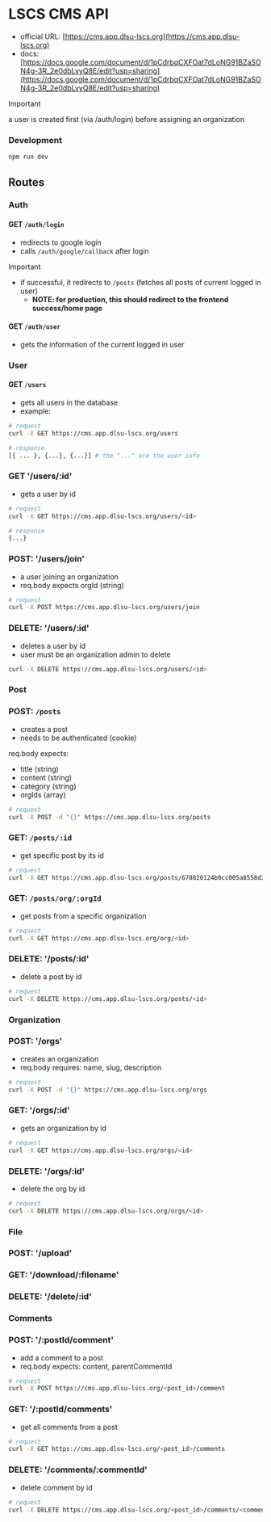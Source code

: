# LSCS CMS API

- official URL: [https://cms.app.dlsu-lscs.org](https://cms.app.dlsu-lscs.org)
- docs: [https://docs.google.com/document/d/1pCdrbqCXFOat7dLoNG91BZaSON4g-3R_2e0dbLvyQ8E/edit?usp=sharing](https://docs.google.com/document/d/1pCdrbqCXFOat7dLoNG91BZaSON4g-3R_2e0dbLvyQ8E/edit?usp=sharing)

> [!IMPORTANT]
> a user is created first (via /auth/login) before assigning an organization

### Development

```bash
npm run dev
```

## Routes

### Auth

#### GET `/auth/login`
- redirects to google login
- calls `/auth/google/callback` after login

> [!IMPORTANT]
> - if successful, it redirects to `/posts` (fetches all posts of current logged in user)
>   - **NOTE: for production, this should redirect to the frontend success/home page**

#### GET `/auth/user`
- gets the information of the current logged in user

### User

#### GET `/users`
- gets all users in the database
- example:
```bash
# request
curl -X GET https://cms.app.dlsu-lscs.org/users

# response
[{ ... }, {...}, {...}] # the "..." are the user info
```

### GET '/users/:id'
- gets a user by id

```bash
# request
curl -X GET https://cms.app.dlsu-lscs.org/users/<id>

# response
{...}
```

### POST: '/users/join'
- a user joining an organization
- req.body expects orgId (string)

```bash
# request
curl -X POST https://cms.app.dlsu-lscs.org/users/join
```

### DELETE: '/users/:id'
- deletes a user by id
- user must be an organization admin to delete

```bash
curl -X DELETE https://cms.app.dlsu-lscs.org/users/<id>
```


### Post

### POST: `/posts`
- creates a post
- needs to be authenticated (cookie)

req.body expects:
- title (string)
- content (string)
- category (string)
- orgIds (array)

```bash
# request
curl -X POST -d "{}" https://cms.app.dlsu-lscs.org/posts
```

### GET: `/posts/:id`
- get specific post by its id

```bash
# request
curl -X GET https://cms.app.dlsu-lscs.org/posts/678820124b0cc005a8558d2c
```

### GET: `/posts/org/:orgId`
- get posts from a specific organization

```bash
# request
curl -X GET https://cms.app.dlsu-lscs.org/org/<id>
```

### DELETE: '/posts/:id'
- delete a post by id

```bash
# request
curl -X DELETE https://cms.app.dlsu-lscs.org/posts/<id>
```


### Organization

### POST: '/orgs'
- creates an organization
- req.body requires: name, slug, description

```bash
# request
curl -X POST -d "{}" https://cms.app.dlsu-lscs.org/orgs
```

### GET: '/orgs/:id'
- gets an organization by id

```bash
# request
curl -X GET https://cms.app.dlsu-lscs.org/orgs/<id>
```

### DELETE: '/orgs/:id'
- delete the org by id

```bash
# request
curl -X DELETE https://cms.app.dlsu-lscs.org/orgs/<id>
```


### File

### POST: '/upload'
### GET: '/download/:filename'
### DELETE: '/delete/:id'


### Comments

### POST: '/:postId/comment'
- add a comment to a post
- req.body expects: content, parentCommentId

```bash
# request
curl -X POST https://cms.app.dlsu-lscs.org/<post_id>/comment
```

### GET: '/:postId/comments'
- get all comments from a post

```bash
# request
curl -X GET https://cms.app.dlsu-lscs.org/<post_id>/comments
```

### DELETE: '/comments/:commentId'
- delete comment by id

```bash
# request
curl -X DELETE https://cms.app.dlsu-lscs.org/<post_id>/comments/<comment_id>
```
